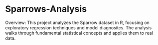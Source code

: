 # Sparrows-Analysis

Overview: This project analyzes the Sparrow dataset in R, focusing on exploratory regression techniques and model diagnositcs. The analysis walks through fundamental statistical concepts and applies them to real data. 

